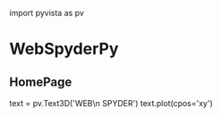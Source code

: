 import pyvista as pv
# WebSpyderPy
## HomePage

text = pv.Text3D('WEB\n SPYDER')
text.plot(cpos='xy')
